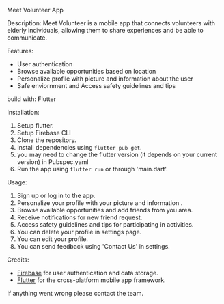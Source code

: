 Meet Volunteer App 

Description:
Meet Volunteer is a mobile app that connects volunteers with elderly individuals, allowing them to share experiences and be able to communicate.


Features:
- User authentication
- Browse available opportunities based on location
- Personalize profile with picture and information about the user 
- Safe enviornment and Access safety guidelines and tips


build with:
Flutter


Installation:
1. Setup flutter.
2. Setup Firebase CLI
3. Clone the repository.
4. Install dependencies using `flutter pub get`.
5. you may need to change the flutter version (it depends on your current version) in Pubspec.yaml  
6. Run the app using `flutter run` or through 'main.dart'.


Usage:
1. Sign up or log in to the app.
2. Personalize your profile with your picture and information .
2. Browse available opportunities and add friends from you area.
3. Receive notifications for new friend request.
5. Access safety guidelines and tips for participating in activities.
6. You can delete your profile in settings page.
7. You can edit your profile.
8. You can send feedback using 'Contact Us' in settings.


Credits:
- [Firebase](https://firebase.google.com/) for user authentication and data storage.
- [Flutter](https://flutter.dev/) for the cross-platform mobile app framework.

If anything went wrong please contact the team.
